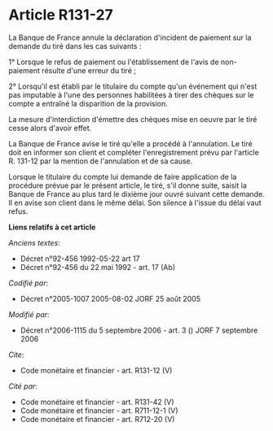 # Article R131-27

La Banque de France annule la déclaration d'incident de paiement sur la demande du tiré dans les cas suivants : 

1° Lorsque le refus de paiement ou l'établissement de l'avis de non-paiement résulte d'une erreur du tiré ; 

2° Lorsqu'il est établi par le titulaire du compte qu'un événement qui n'est pas imputable à l'une des personnes habilitées à
tirer des chèques sur le compte a entraîné la disparition de la provision. 

La mesure d'interdiction d'émettre des chèques mise en oeuvre par le tiré cesse alors d'avoir effet. 

La Banque de France avise le tiré qu'elle a procédé à l'annulation. Le tiré doit en informer son client et compléter
l'enregistrement prévu par l'article R. 131-12 par la mention de l'annulation et de sa cause. 

Lorsque le titulaire du compte lui demande de faire application de la procédure prévue par le présent article, le tiré, s'il
donne suite, saisit la Banque de France au plus tard le dixième jour ouvré suivant cette demande. Il en avise son client dans
le même délai. Son silence à l'issue du délai vaut refus.

**Liens relatifs à cet article**

_Anciens textes_:

  - Décret n°92-456 1992-05-22 art 17
  - Décret n°92-456 du 22 mai 1992 - art. 17 (Ab)

_Codifié par_:

  - Décret n°2005-1007 2005-08-02 JORF 25 août 2005

_Modifié par_:

  - Décret n°2006-1115 du 5 septembre 2006 - art. 3 () JORF 7 septembre 2006

_Cite_:

  - Code monétaire et financier - art. R131-12 (V)

_Cité par_:

  - Code monétaire et financier - art. R131-42 (V)
  - Code monétaire et financier - art. R711-12-1 (V)
  - Code monétaire et financier - art. R712-20 (V)

